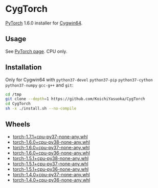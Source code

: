 # CygTorch

[PyTorch](https://github.com/pytorch/pytorch) 1.6.0 installer for [Cygwin64](https://www.cygwin.com/).

## Usage

See [PyTorch page](https://pytorch.org). CPU only.

## Installation

Only for Cygwin64 with `python37-devel` `python37-pip` `python37-cython` `python37-numpy` `gcc-g++` and `git`:

```sh
cd /tmp
git clone --depth=1 https://github.com/KoichiYasuoka/CygTorch
cd CygTorch
sh -x ./install.sh --no-compile
```

## Wheels

* [torch-1.7.1+cpu-py37-none-any.whl](https://raw.githubusercontent.com/KoichiYasuoka/CygTorch/master/dist/torch-1.7.1+cpu-py37-none-any.whl)
* [torch-1.6.0+cpu-py38-none-any.whl](https://raw.githubusercontent.com/KoichiYasuoka/CygTorch/master/dist/torch-1.6.0+cpu-py38-none-any.whl)
* [torch-1.6.0+cpu-py37-none-any.whl](https://raw.githubusercontent.com/KoichiYasuoka/CygTorch/master/dist/torch-1.6.0+cpu-py37-none-any.whl)
* [torch-1.6.0+cpu-py36-none-any.whl](https://raw.githubusercontent.com/KoichiYasuoka/CygTorch/master/dist/torch-1.6.0+cpu-py36-none-any.whl)
* [torch-1.5.1+cpu-py38-none-any.whl](https://raw.githubusercontent.com/KoichiYasuoka/CygTorch/master/dist/torch-1.5.1+cpu-py38-none-any.whl)
* [torch-1.5.1+cpu-py37-none-any.whl](https://raw.githubusercontent.com/KoichiYasuoka/CygTorch/master/dist/torch-1.5.1+cpu-py37-none-any.whl)
* [torch-1.5.1+cpu-py36-none-any.whl](https://raw.githubusercontent.com/KoichiYasuoka/CygTorch/master/dist/torch-1.5.1+cpu-py36-none-any.whl)
* [torch-1.4.0+cpu-py37-none-any.whl](https://raw.githubusercontent.com/KoichiYasuoka/CygTorch/master/dist/torch-1.4.0+cpu-py37-none-any.whl)
* [torch-1.4.0+cpu-py36-none-any.whl](https://raw.githubusercontent.com/KoichiYasuoka/CygTorch/master/dist/torch-1.4.0+cpu-py36-none-any.whl)

